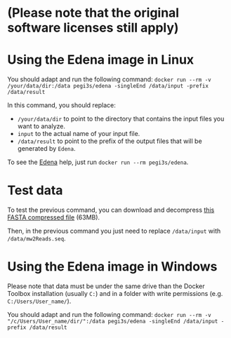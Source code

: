 # (Please note that the original software licenses still apply)

# Using the Edena image in Linux
You should adapt and run the following command: `docker run --rm -v /your/data/dir:/data pegi3s/edena -singleEnd /data/input -prefix /data/result`

In this command, you should replace:
- `/your/data/dir` to point to the directory that contains the input files you want to analyze.
- `input` to the actual name of your input file.
- `/data/result` to point to the prefix of the output files that will be generated by `Edena`.

To see the [Edena](http://www.genomic.ch/edena.php) help, just run `docker run --rm pegi3s/edena`.

# Test data
To test the previous command, you can download and decompress [this FASTA compressed file](http://www.genomic.ch/edena/mw2Reads.seq.gz) (63MB).

Then, in the previous command you just need to replace `/data/input` with `/data/mw2Reads.seq`.

# Using the Edena image in Windows

Please note that data must be under the same drive than the Docker Toolbox installation (usually `C:`) and in a folder with write permissions (e.g. `C:/Users/User_name/`).

You should adapt and run the following command: `docker run --rm -v "/c/Users/User_name/dir/":/data pegi3s/edena -singleEnd /data/input -prefix /data/result`
